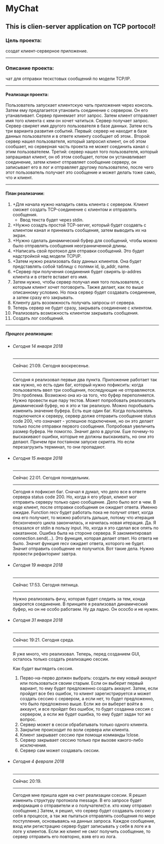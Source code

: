 # MyChat
<h2>This is clien-server application on TCP portocol!</h2>

<h3>Цель проекта:</h3>
	<p>создат клиент-серверное приложение.</p>
<hr>
<h3>Описание проекта:</h3>
	<p>чат для отправки тескстовых сообщений по модели TCP/IP.</p>
<hr>
<h4>Реализаци проекта:</h4>
	<p>Пользователь запускает клиентскую чать приложения через консоль. Затем ему предлагается утановить соединение с сервером. Он его утанавливает. Сервер принемает этот запрос. Затем клиент отправляет имя того клиента с кем он хочет чатиться. Сервер получает запрос. Сервер свиряет имя другого пользователя в базе данных. Затем есть три варианта развития событий. Первый: сервер не находит в базе данных пользователя и в ответе клиенту сообщает об этом.. Второй: сервер нашел пользователя, который запросил клиент, он об этом сообшает, но серверная часть проекта не может соединить канал с этим пользователем. Третий: сервер нашел того пользователя, который запрашивал клиент, он об этом сообщает, потом он устанавливает соединение, затем клиент отправляет сообщение серверу, он записывает его в лог и отправляет другому пользователю, после чего этот пользователь получает это сообщение и может делать тоже само, что и клиент.</p>
	<hr>
<h4>План реализачии:</h4>
<ol>
	<li>+Для начала нужно наладить связь клиента с сервером. Клиент сможет создать TCP-соединение с клиентом и отправлять сообщения.
	<ul>
		<li>Ввод текста будет через stdin.</li>
	</ul>
	</li>
	<li>+Нужно созадть простой TCP-server, который будет создавть с клиентом канал и принемать сообщения, затем выводить их на экран.</li>
	<li>+Нужно сделать динамический буфер для сообщений, чтобы можно было отправлять сообщения неогранниченной длины.</li>
	<li>+Написать свой протокол для отправки сообщений. Это будет надстройкой над модели TCP\IP.</li>
	<li>+Затем нужно реализовать базу данных клиентов. Она будет представлять собой таблицу с полями id, ip_addr, name.</li> 
	<li>+Сервер при получения соединения будет свирять ip-addres клиента и в ответе вставит его имя.</li>
	<li>Затем нужно, чтобы сервер получал имя того пользователя, с которым клиент хочет поговорить. Также делает, как по выше описанному условию. Но пока сервер будет создавать соединение, а затем сразу его закрывать.</li>
	<li>Клиенту дать возомжность получать запросы от сервера.</li>
	<li>Теперь сервер не будет сразу, закрывать соединение с клиентом.</li>
	<li>Реализовать возможность клиентом закрывать сообщения.</li>
	<li>Создать лог сообщений.</li>
</ol>
<hr>
<h5>Процесс реализации:</h5>
<ul>
	<li>
	<h6>Сегодня 14 января 2018</h6>
	<hr>
	<p>Сейчас 21:09. Сегодня воскресенье.</p>
	<hr>
	<p>Сегодня я реализовал первые два пункта. Приложение работает так как нужно, но есть один баг, который нужно пофиксить: когда пользователь ввел три сообщения, последующие не отправляются. Это проблема. Возможно она из-за того, что буфер переполняется. Нужно провести еше пару тестов. Может попробовать реализовать динамический буфер, но я это и так реализую. Можно поробывать изменить значение буфера. Есть еше один баг. Когда пользовтель подключился к серверу, сервер долже отправить сообщение status code 200, что означает - успешное подключение, но он это делает только после отправки первого сообщения.
	Попробовал увеличить размер буфера. Не помогло. Значит дело в другом.
	Еше почему-то выскакивают ошибки, которые не должны выскакивать, но они это делают. Причем при постаяном запуске скрипта. Но если перезагрузить терминал, то они пропадают.</p>
	</li>
	<li>
	<h6>Сегодня 15 января 2018</h6>
	<hr>
	<p>Сейчас 22:01. Сегодня понедельник.</p>
	<hr>
	<p>Сегодня я пофиксил баг. Сначал я думал, что дело все в ответе сервера status code 200. Но, когда я его убрал, клиент мог отправить серверу только одно сообщение. Дело было вот в чем. В коде клиент, после отправки сообщения он ожидает ответа. Именно ожидае. Function recv будет работать пока не получит ответ, когда она его получает, то можно работать дальше, потому что итерация бесконченого цикла закончилась, и начилась новая итерация. Да. Я отказался от stdin в пользу input. Но, когда я это сделал все опять по накатанное. Ошибка была на стороне сервера. Я закоментировал connection.send(...). Это функция, которая делает ответ. Но ответа не было. Значит функция recv ожидает ответа, которого не будет. Значит отправить сообщение не получится. Вот такие дела. Нужно провести рефакторинг завтра.</p>
	</li>
	<li>
	<h6>Сегодня 19 января 2018</h6>
	<hr>
	<p>Сейчас 17:53. Сегодня пятница.</p>
	<hr>
	<p>Нужно реализовать фичу, которая будет следить за тем, конда закроется соединение. В принципе я реализовал динамический буфер, но он не особо работаем. Ну да ладно. Он ососбо и не нужен.</p>
	</li>
	<li>
	<h6>Cегодня 31 января 2018</h6>
	<hr>
	<p>Сейчас 19:21. Сегодня среда.</p>
	<hr>
	<p>Я уже много, что реализовал. Теперь, перед созданием GUI, осталось только создать реализацию сессии.</p>
	<p>Как будет выглядеть сессия.</p>
	<ol>
		<li>Перво-на-перво должен выбрать: создать ли ему новый аккаунт или пользоваться своим старым. Если он выберит первый вариант, то ему будет предложенно создать аккаунт. Затем, если пройдет все без ошибок, то клиент зарегистрируется и может создать сессию с сервером, а если нет, то будет предложенно, что было предложенно выше. Если же он выберет войти в аккаунт, и все пройдет без ошибок, то будет созданна сессия с сервером, а если же будет ошибка, то ему будет задан тот же вопрос.</li>
		<li>Сервер может в сесси обрабатывать только одного клиента.</li>
		<li>Закрытие происходит по воли сервера или клиента.</li>
		<li>Клиент закрывает сессию при помощи комманды !close.</li>
		<li>Сервер закрывает сессию только при вызове какого-либо исключения.</li>
		<li>Сервер сам может создавать сессии.</li>
	</ol>
	</li>
	<li>
	<h6>Сегодня 4 февраля 2018</h6>
	<hr>
	<p>Сейчас 20:19.</p>
	<hr> 
	<p>
	Сегодня мне пришла идея на счет реализации ссесии. Я решил изменить структуру протокола message. В его запросе будет информация о отправители и о получателе(т.е. кто кому отправил сообщение.) Затем, я решил, что сервер будет создавать сессию у себя в процессе, а так же пытаться отправлять сообщения по мере поступления, основываясь на данных запроса. Каждое сообщение, вход или регистрацию сервер будет записывать у себя в логе и в логе у клиентов. Если же клиент не смог получить сообщение, то сервер отправить его повторно, взяв его из лога.</p>
	</li>
</ul>